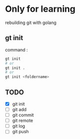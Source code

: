 # Only for learning

rebuilding git with golang

## gt init

command :
``` bash
gt init
# or
gt init .
# or
gt init <foldername>
```


## TODO
- [x] git init
- [ ] git add
- [ ] git commit
- [ ] git remote
- [ ] git log
- [ ] git push
